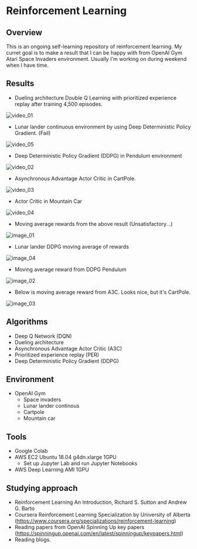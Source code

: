 # Reinforcement Learning

## Overview

This is an ongoing self-learning repository of reinforcement learning. My curret goal is to make a result that I can be happy with from OpenAI Gym Atari Space Invaders environment. Usually I'm working on during weekend when I have time.

## Results

* Dueling architecture Double Q Learning with prioritized experience replay after training 4,500 episodes.

![video_01](https://github.com/yukikitayama/reinforcement-learning/blob/master/videos/space_invaders_duel_eps4500_short.gif)

* Lunar lander continuous environment by using Deep Deterministic Policy Gradient. (Fail)

![video_05](https://github.com/yukikitayama/reinforcement-learning/blob/master/videos/llc_ddpg.gif)

* Deep Deterministic Policy Gradient (DDPG) in Pendulum environment

![video_02](https://github.com/yukikitayama/reinforcement-learning/blob/master/videos/ddpg_pendulum.gif)

* Asynchronous Advantage Actor Critic in CartPole.

![video_03](https://github.com/yukikitayama/reinforcement-learning/blob/master/videos/cartpole_a3c.gif)

* Actor Critic in Mountain Car

![video_04](https://github.com/yukikitayama/reinforcement-learning/blob/master/videos/actor_critic_mountaincar.gif)

* Moving average rewards from the above result (Unsatisfactory...)

![image_01](https://github.com/yukikitayama/reinforcement-learning/blob/master/images/reward_duel_space_invaders.png)

* Lunar lander DDPG moving average of rewards

![image_04](https://github.com/yukikitayama/reinforcement-learning/blob/master/images/llc_ddpg_moving_average_reward.png)

* Moving average reward from DDPG Pendulum

![image_02](https://github.com/yukikitayama/reinforcement-learning/blob/master/images/ddpg_pendulum_v2.png)

* Below is moving average reward from A3C. Looks nice, but it's CartPole.

![image_03](https://github.com/yukikitayama/reinforcement-learning/blob/master/images/reward_a3c_cartpole.png)

## Algorithms

* Deep Q Network (DQN)
* Dueling architecture
* Asynchronous Advantage Actor Critic (A3C)
* Prioritized experience replay (PER)
* Deep Deterministic Policy Gradient (DDPG)

## Environment

* OpenAI Gym
  * Space invaders
  * Lunar lander continous
  * Cartpole
  * Mountain car

## Tools

* Google Colab
* AWS EC2 Ubuntu 18.04 g4dn.xlarge 1GPU
  * Set up Jupyter Lab and run Jupyter Notebooks
* AWS Deep Learning AMI 1GPU

## Studying approach

* Reinforcement Learning An Introduction, Richard S. Sutton and Andrew G. Barto
* Coursera Reinforcement Learning Specialization by University of Alberta (https://www.coursera.org/specializations/reinforcement-learning)
* Reading papers from OpenAI Spinning Up key papers (https://spinningup.openai.com/en/latest/spinningup/keypapers.html)
* Reading blogs.
